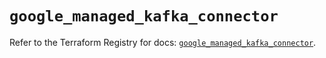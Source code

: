 # `google_managed_kafka_connector`

Refer to the Terraform Registry for docs: [`google_managed_kafka_connector`](https://registry.terraform.io/providers/hashicorp/google-beta/6.36.0/docs/resources/google_managed_kafka_connector).
